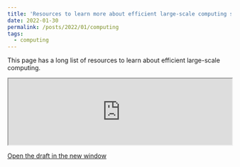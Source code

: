 ```yaml
---
title: 'Resources to learn more about efficient large-scale computing skills'
date: 2022-01-30
permalink: /posts/2022/01/computing
tags:
  - computing
---
```


This page has a long list of resources to learn about efficient large-scale computing.

<iframe width="100%" src="https://docs.google.com/document/d/e/2PACX-1vRL6IorMh9tvCSGwxxIPwjiy364nRBuPCFwfyNDw-sDzYvEEgjXZeGmg_YC8r1E8_r3TfNr_KG--aJy/pub?embedded=true"></iframe>

<a href="https://docs.google.com/document/d/e/2PACX-1vRL6IorMh9tvCSGwxxIPwjiy364nRBuPCFwfyNDw-sDzYvEEgjXZeGmg_YC8r1E8_r3TfNr_KG--aJy/pub" target="_blank">Open the draft in the new window</a>
